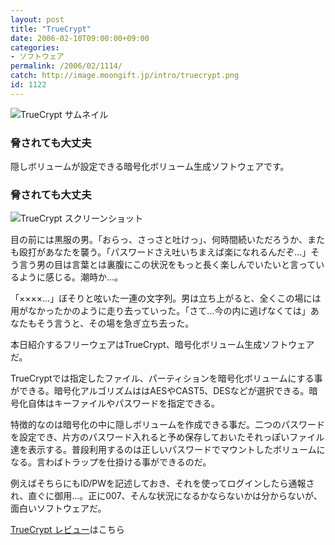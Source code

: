 ```yaml
---
layout: post
title: "TrueCrypt"
date: 2006-02-10T09:00:00+09:00
categories:
- ソフトウェア
permalink: /2006/02/1114/
catch: http://image.moongift.jp/intro/truecrypt.png
id: 1122
---
```

 ![TrueCrypt サムネイル](http://image.moongift.jp/intro/truecrypt.t.png "TrueCrypt サムネイル")
  

### 脅されても大丈夫
  
隠しボリュームが設定できる暗号化ボリューム生成ソフトウェアです。  
<!--more-->  

### 脅されても大丈夫
  

![TrueCrypt スクリーンショット](http://image.moongift.jp/intro/truecrypt.png "TrueCrypt スクリーンショット")

  

目の前には黒服の男。「おらっ、さっさと吐けっ」、何時間続いただろうか、またも殴打があなたを襲う。「パスワードさえ吐いちまえば楽になれるんだぞ…」そう言う男の目は言葉とは裏腹にこの状況をもっと長く楽しんでいたいと言っているように感じる。潮時か…。

  

「××××…」ぼそりと呟いた一連の文字列。男は立ち上がると、全くこの場には用がなかったかのように走り去っていった。「さて…今の内に逃げなくては」あなたもそう言うと、その場を急ぎ立ち去った。

  

本日紹介するフリーウェアはTrueCrypt、暗号化ボリューム生成ソフトウェアだ。

  

TrueCryptでは指定したファイル、パーティションを暗号化ボリュームにする事ができる。暗号化アルゴリズムははAESやCAST5、DESなどが選択できる。暗号化自体はキーファイルやパスワードを指定できる。

  

特徴的なのは暗号化の中に隠しボリュームを作成できる事だ。二つのパスワードを設定でき、片方のパスワード入れると予め保存しておいたそれっぽいファイル達を表示する。普段利用するのは正しいパスワードでマウントしたボリュームになる。言わばトラップを仕掛ける事ができるのだ。

  

例えばそちらにもID/PWを記述しておき、それを使ってログインしたら通報され、直ぐに御用…。正に007、そんな状況になるかならないかは分からないが、面白いソフトウェアだ。

  

[TrueCrypt レビュー](http://fw.moongift.jp/review/i-1127.html)はこちら

